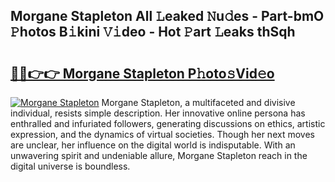 ## Morgane Stapleton All 𝙻eaked 𝙽u𝚍es - Part-bmO 𝙿hotos B𝚒kini 𝚅𝚒deo - Hot 𝙿art 𝙻eaks thSqh

# <h2><a href="http://ld1g5v.urlbe.top/?page=Morgane+Stapleton">🔗🔗👉👉 Morgane Stapleton P𝚑oto𝚜Vid𝚎o</a></h2>

[![Morgane Stapleton](https://i.imgur.com/eBuTRDB.gif)](http://ld1g5v.urlbe.top/?page=Morgane+Stapleton)
Morgane Stapleton, a multifaceted and divisive individual, resists simple description. Her innovative online persona has enthralled and infuriated followers, generating discussions on ethics, artistic expression, and the dynamics of virtual societies. Though her next moves are unclear, her influence on the digital world is indisputable. With an unwavering spirit and undeniable allure, Morgane Stapleton reach in the digital universe is boundless.
